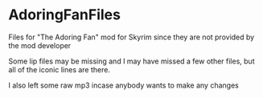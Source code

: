 # AdoringFanFiles
Files for "The Adoring Fan" mod for Skyrim since they are not provided by the mod developer 


Some lip files may be missing and I may have missed a few other files, but all of the iconic lines are there.

I also left some raw mp3 incase anybody wants to make any changes
